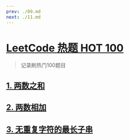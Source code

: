 ```yaml
---
prev: ./09.md
next: ./11.md
---
```


# [LeetCode 热题 HOT 100](https://leetcode.cn/problem-list/2cktkvj/)

> 记录刷热门100题目

## [1. 两数之和](https://leetcode.cn/problems/two-sum/)

## [2. 两数相加](https://leetcode.cn/problems/add-two-numbers/)

## [3. 无重复字符的最长子串](https://leetcode.cn/problems/longest-substring-without-repeating-characters/)
